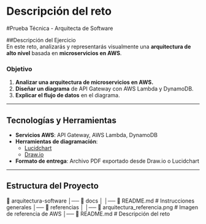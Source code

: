 # Descripción del reto
#Prueba Técnica - Arquitecta de Software

##Descripción del Ejercicio  
En este reto, analizarás y representarás visualmente una **arquitectura de alto nivel** basada en **microservicios en AWS**.  

### **Objetivo**  
1. **Analizar una arquitectura de microservicios en AWS.**  
2. **Diseñar un diagrama** de API Gateway con AWS Lambda y DynamoDB.  
3. **Explicar el flujo de datos** en el diagrama.  

---

## **Tecnologías y Herramientas**  
- **Servicios AWS**: API Gateway, AWS Lambda, DynamoDB  
- **Herramientas de diagramación**:  
  - [Lucidchart](https://www.lucidchart.com/)  
  - [Draw.io](https://app.diagrams.net/)  
- **Formato de entrega**: Archivo PDF exportado desde Draw.io o Lucidchart  

---

## **Estructura del Proyecto**  
📂 arquitectura-software
│── 📂 docs
│ │── 📄 README.md # Instrucciones generales
│── 📂 referencias
│ │── 📄 arquitectura_referencia.png # Imagen de referencia de AWS
│── 📄 README.md # Descripción del reto
